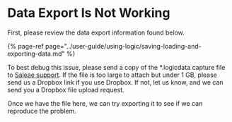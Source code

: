 # Data Export Is Not Working

First, please review the data export information found below.

{% page-ref page="../user-guide/using-logic/saving-loading-and-exporting-data.md" %}

To best debug this issue, please send a copy of the \*.logicdata capture file to [Saleae support](https://contact.saleae.com/hc/en-us/requests/new). If the file is too large to attach but under 1 GB, please send us a Dropbox link if you use Dropbox. If not, let us know, and we can send you a Dropbox file upload request.

Once we have the file here, we can try exporting it to see if we can reproduce the problem.

